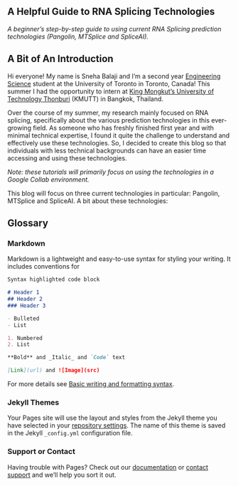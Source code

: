 ## A Helpful Guide to RNA Splicing Technologies

*A beginner’s step-by-step guide to using current RNA Splicing prediction technologies (Pangolin, MTSplice and SpliceAI).* 

## A Bit of An Introduction

Hi everyone! My name is Sneha Balaji and I’m a second year [Engineering Science](https://engsci.utoronto.ca/program/what-is-engsci/)  student at the University of Toronto in Toronto, Canada! This summer I had the opportunity to intern at [King Mongkut’s University of Technology Thonburi](https://www.kmutt.ac.th/en/) (KMUTT) in Bangkok, Thailand. 

Over the course of my summer, my research mainly focused on RNA splicing, specifically about the various prediction technologies in this ever-growing field. As someone who has freshly finished first year and with minimal technical expertise, I found it quite the challenge to understand and effectively use these technologies. So, I decided to create this blog so that individuals with less technical backgrounds can have an easier time accessing and using these technologies. 

*Note: these tutorials will primarily focus on using the technologies in a Google Collab environment.* 

This blog will focus on three current technologies in particular: Pangolin, MTSplice and SpliceAI. A bit about these technologies: 


## Glossary 

### Markdown

Markdown is a lightweight and easy-to-use syntax for styling your writing. It includes conventions for

```markdown
Syntax highlighted code block

# Header 1
## Header 2
### Header 3

- Bulleted
- List

1. Numbered
2. List

**Bold** and _Italic_ and `Code` text

[Link](url) and ![Image](src)
```

For more details see [Basic writing and formatting syntax](https://docs.github.com/en/github/writing-on-github/getting-started-with-writing-and-formatting-on-github/basic-writing-and-formatting-syntax).

### Jekyll Themes

Your Pages site will use the layout and styles from the Jekyll theme you have selected in your [repository settings](https://github.com/snehabalaji/RNA-Splicing-Demos/settings/pages). The name of this theme is saved in the Jekyll `_config.yml` configuration file.

### Support or Contact

Having trouble with Pages? Check out our [documentation](https://docs.github.com/categories/github-pages-basics/) or [contact support](https://support.github.com/contact) and we’ll help you sort it out.
